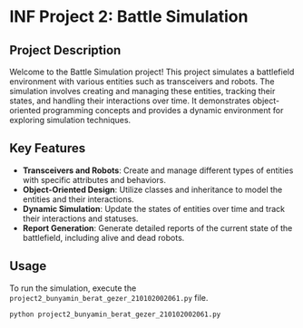 # INF Project 2: Battle Simulation

## Project Description

Welcome to the Battle Simulation project! This project simulates a battlefield environment with various entities such as transceivers and robots. The simulation involves creating and managing these entities, tracking their states, and handling their interactions over time. It demonstrates object-oriented programming concepts and provides a dynamic environment for exploring simulation techniques.

## Key Features

- **Transceivers and Robots**: Create and manage different types of entities with specific attributes and behaviors.
- **Object-Oriented Design**: Utilize classes and inheritance to model the entities and their interactions.
- **Dynamic Simulation**: Update the states of entities over time and track their interactions and statuses.
- **Report Generation**: Generate detailed reports of the current state of the battlefield, including alive and dead robots.

## Usage

To run the simulation, execute the `project2_bunyamin_berat_gezer_210102002061.py` file.

```bash
python project2_bunyamin_berat_gezer_210102002061.py
